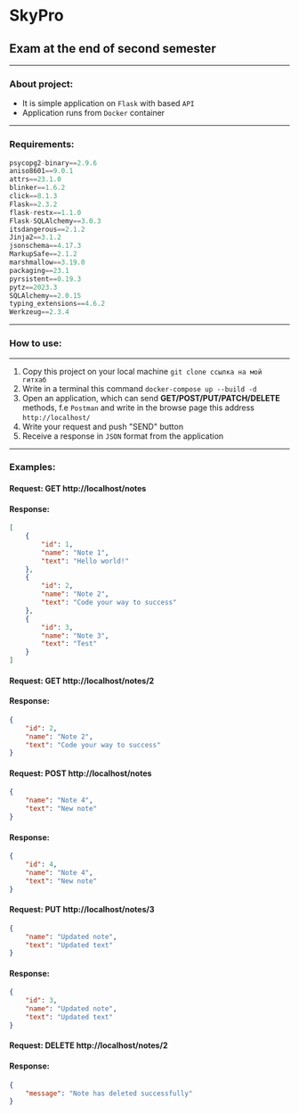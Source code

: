 # SkyPro 

## Exam at the end of second semester

---

### About project:

- It is simple application on `Flask` with based `API`
- Application runs from `Docker` container 

---

### Requirements:

```python
psycopg2-binary==2.9.6
aniso8601==9.0.1
attrs==23.1.0
blinker==1.6.2
click==8.1.3
Flask==2.3.2
flask-restx==1.1.0
Flask-SQLAlchemy==3.0.3
itsdangerous==2.1.2
Jinja2==3.1.2
jsonschema==4.17.3
MarkupSafe==2.1.2
marshmallow==3.19.0
packaging==23.1
pyrsistent==0.19.3
pytz==2023.3
SQLAlchemy==2.0.15
typing_extensions==4.6.2
Werkzeug==2.3.4
```

---

### How to use:


---

1) Copy this project on your local machine `git clone ссылка на мой гитхаб`
2) Write in a terminal this command `docker-compose up --build -d`
3) Open an application, which can send **GET/POST/PUT/PATCH/DELETE** methods, f.e `Postman` and write in the browse page this address `http://localhost/`
4) Write your request and push "SEND" button
5) Receive a response in `JSON` format from the application

---

### Examples:

#### Request: GET http://localhost/notes

#### Response:

```json
[
    {
        "id": 1, 
        "name": "Note 1", 
        "text": "Hello world!"
    }, 
    {
        "id": 2, 
        "name": "Note 2", 
        "text": "Code your way to success"
    }, 
    {
        "id": 3, 
        "name": "Note 3", 
        "text": "Test"
    }
]
```

#### Request: GET http://localhost/notes/2

#### Response:

```json
{
    "id": 2, 
    "name": "Note 2", 
    "text": "Code your way to success"
}
```

#### Request: POST http://localhost/notes

```json
{
    "name": "Note 4", 
    "text": "New note"
}
```

#### Response:

```json
{
    "id": 4,
    "name": "Note 4", 
    "text": "New note"
}
```

#### Request: PUT http://localhost/notes/3

```json
{
    "name": "Updated note", 
    "text": "Updated text"
}
```

#### Response: 

```json
{
    "id": 3,
    "name": "Updated note", 
    "text": "Updated text"
}
```

#### Request: DELETE http://localhost/notes/2

#### Response:

```json
{
    "message": "Note has deleted successfully"
}
```
